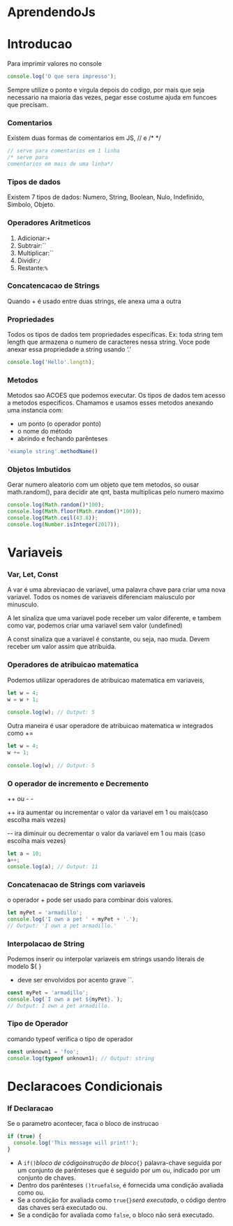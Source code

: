 # AprendendoJs
 
# Introducao

Para imprimir valores no console

```jsx
console.log('O que sera impresso');
```

Sempre utilize o ponto e virgula depois do codigo, por mais que seja necessario na maioria das vezes, pegar esse costume ajuda em funcoes que precisam.

### Comentarios

Existem duas formas de comentarios em JS, // e /* */

```jsx
// serve para comentarios em 1 linha
/* serve para 
comentarios em mais de uma linha*/
```

### Tipos de dados

Existem 7 tipos de dados: Numero, String, Boolean, Nulo, Indefinido, Simbolo, Objeto.

### Operadores Aritmeticos

1. Adicionar:`+`
2. Subtrair:``
3. Multiplicar:``
4. Dividir:`/`
5. Restante:`%`

### Concatencacao de Strings

Quando + é usado entre duas strings, ele anexa uma a outra

### Propriedades

Todos os tipos de dados tem propriedades especificas. Ex: toda string tem length que armazena o numero de caracteres nessa string. Voce pode anexar essa propriedade a string usando ‘.’

```jsx
console.log('Hello'.length);
```

### Metodos

Metodos sao ACOES que podemos executar. Os tipos de dados tem acesso a metodos especificos. Chamamos e usamos esses metodos anexando uma instancia com:

- um ponto (o operador ponto)
- o nome do método
- abrindo e fechando parênteses

```jsx
'example string'.methodName()
```

### Objetos Imbutidos

Gerar numero aleatorio com um objeto que tem metodos, so ousar math.random(), para decidir ate qnt, basta multiplicas pelo numero maximo

```jsx
console.log(Math.random()*100);
console.log(Math.floor(Math.random()*100));
console.log(Math.ceil(43.8));
console.log(Number.isInteger(2017));
```

# Variaveis

### **Var, Let, Const**

A var é uma abreviacao de variavel, uma palavra chave para criar uma nova variavel. Todos os nomes de variaveis diferenciam maiusculo por minusculo.

A let sinaliza que uma variavel pode receber um valor diferente, e tambem como var, podemos criar uma variavel sem valor (undefined)

A const sinaliza que a variavel é constante, ou seja, nao muda. Devem receber um valor assim que atribuida.

### **Operadores de atribuicao matematica**

Podemos utilizar operadores de atribuicao matematica em variaveis, 

```jsx
let w = 4;
w = w + 1;
 
console.log(w); // Output: 5
```

Outra maneira é usar operadore de atribuicao matematica w integrados como +=

```jsx
let w = 4;
w += 1;
 
console.log(w); // Output: 5
```

### O operador de incremento e Decremento

++ ou - -

++ ira aumentar ou incrementar o valor da variavel em 1 ou mais(caso escolha mais vezes)

-- ira diminuir ou decrementar o valor da variavel em 1 ou mais (caso escolha mais vezes)

```jsx
let a = 10;
a++;
console.log(a); // Output: 11
```

### Concatenacao de Strings com variaveis

o operador + pode ser usado para combinar dois valores.

```jsx
let myPet = 'armadillo';
console.log('I own a pet ' + myPet + '.'); 
// Output: 'I own a pet armadillo.'
```

### Interpolacao de String

Podemos inserir ou interpolar variaveis em strings usando literais de modelo ${ }

- deve ser envolvidos por acento grave ``.

```jsx
const myPet = 'armadillo';
console.log(`I own a pet ${myPet}.`);
// Output: I own a pet armadillo.
```

### Tipo de Operador

comando typeof verifica o tipo de operador

```jsx
const unknown1 = 'foo';
console.log(typeof unknown1); // Output: string
```

# Declaracoes Condicionais

### If Declaracao

Se o parametro acontecer, faca o bloco de instrucao

```jsx
if (true) {
  console.log('This message will print!'); 
}
```

- A `if()`*bloco de códigoinstrução de bloco*`{}` palavra-chave seguida por um conjunto de parênteses que é seguido por um ou, indicado por um conjunto de chaves.
- Dentro dos parênteses `()truefalse`, é fornecida uma condição avaliada como ou.
- Se a condição for avaliada como `true{}`*será executado*, o código dentro das chaves será executado ou.
- Se a condição for avaliada como `false`, o bloco não será executado.